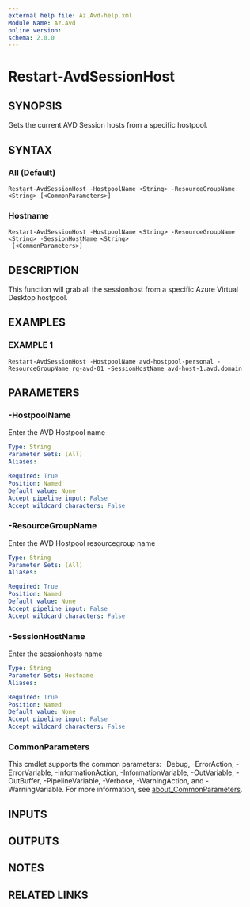 ```yaml
---
external help file: Az.Avd-help.xml
Module Name: Az.Avd
online version:
schema: 2.0.0
---
```


# Restart-AvdSessionHost

## SYNOPSIS
Gets the current AVD Session hosts from a specific hostpool.

## SYNTAX

### All (Default)
```
Restart-AvdSessionHost -HostpoolName <String> -ResourceGroupName <String> [<CommonParameters>]
```

### Hostname
```
Restart-AvdSessionHost -HostpoolName <String> -ResourceGroupName <String> -SessionHostName <String>
 [<CommonParameters>]
```

## DESCRIPTION
This function will grab all the sessionhost from a specific Azure Virtual Desktop hostpool.

## EXAMPLES

### EXAMPLE 1
```
Restart-AvdSessionHost -HostpoolName avd-hostpool-personal -ResourceGroupName rg-avd-01 -SessionHostName avd-host-1.avd.domain
```

## PARAMETERS

### -HostpoolName
Enter the AVD Hostpool name

```yaml
Type: String
Parameter Sets: (All)
Aliases:

Required: True
Position: Named
Default value: None
Accept pipeline input: False
Accept wildcard characters: False
```

### -ResourceGroupName
Enter the AVD Hostpool resourcegroup name

```yaml
Type: String
Parameter Sets: (All)
Aliases:

Required: True
Position: Named
Default value: None
Accept pipeline input: False
Accept wildcard characters: False
```

### -SessionHostName
Enter the sessionhosts name

```yaml
Type: String
Parameter Sets: Hostname
Aliases:

Required: True
Position: Named
Default value: None
Accept pipeline input: False
Accept wildcard characters: False
```

### CommonParameters
This cmdlet supports the common parameters: -Debug, -ErrorAction, -ErrorVariable, -InformationAction, -InformationVariable, -OutVariable, -OutBuffer, -PipelineVariable, -Verbose, -WarningAction, and -WarningVariable. For more information, see [about_CommonParameters](http://go.microsoft.com/fwlink/?LinkID=113216).

## INPUTS

## OUTPUTS

## NOTES

## RELATED LINKS

